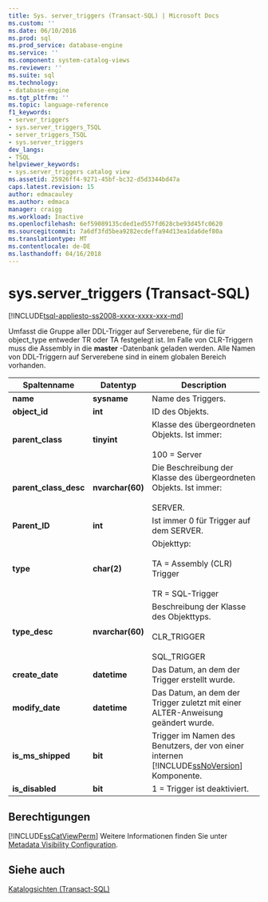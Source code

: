```yaml
---
title: Sys. server_triggers (Transact-SQL) | Microsoft Docs
ms.custom: ''
ms.date: 06/10/2016
ms.prod: sql
ms.prod_service: database-engine
ms.service: ''
ms.component: system-catalog-views
ms.reviewer: ''
ms.suite: sql
ms.technology:
- database-engine
ms.tgt_pltfrm: ''
ms.topic: language-reference
f1_keywords:
- server_triggers
- sys.server_triggers_TSQL
- server_triggers_TSQL
- sys.server_triggers
dev_langs:
- TSQL
helpviewer_keywords:
- sys.server_triggers catalog view
ms.assetid: 25926ff4-9271-45bf-bc32-d5d3344bd47a
caps.latest.revision: 15
author: edmacauley
ms.author: edmaca
manager: craigg
ms.workload: Inactive
ms.openlocfilehash: 6ef59089135cded1ed557fd628cbe93d45fc0620
ms.sourcegitcommit: 7a6df3fd5bea9282ecdeffa94d13ea1da6def80a
ms.translationtype: MT
ms.contentlocale: de-DE
ms.lasthandoff: 04/16/2018
---
```

# <a name="sysservertriggers-transact-sql"></a>sys.server_triggers (Transact-SQL)
[!INCLUDE[tsql-appliesto-ss2008-xxxx-xxxx-xxx-md](../../includes/tsql-appliesto-ss2008-xxxx-xxxx-xxx-md.md)]

  Umfasst die Gruppe aller DDL-Trigger auf Serverebene, für die für object_type entweder TR oder TA festgelegt ist. Im Falle von CLR-Triggern muss die Assembly in die **master** -Datenbank geladen werden. Alle Namen von DDL-Triggern auf Serverebene sind in einem globalen Bereich vorhanden.  
  
|Spaltenname|Datentyp|Description|  
|-----------------|---------------|-----------------|  
|**name**|**sysname**|Name des Triggers.|  
|**object_id**|**int**|ID des Objekts.|  
|**parent_class**|**tinyint**|Klasse des übergeordneten Objekts. Ist immer:<br /><br /> 100 = Server|  
|**parent_class_desc**|**nvarchar(60)**|Die Beschreibung der Klasse des übergeordneten Objekts. Ist immer:<br /><br /> SERVER.|  
|**Parent_ID**|**int**|Ist immer 0 für Trigger auf dem SERVER.|  
|**type**|**char(2)**|Objekttyp:<br /><br /> TA = Assembly (CLR) Trigger<br /><br /> TR = SQL-Trigger|  
|**type_desc**|**nvarchar(60)**|Beschreibung der Klasse des Objekttyps.<br /><br /> CLR_TRIGGER<br /><br /> SQL_TRIGGER|  
|**create_date**|**datetime**|Das Datum, an dem der Trigger erstellt wurde.|  
|**modify_date**|**datetime**|Das Datum, an dem der Trigger zuletzt mit einer ALTER-Anweisung geändert wurde.|  
|**is_ms_shipped**|**bit**|Trigger im Namen des Benutzers, der von einer internen [!INCLUDE[ssNoVersion](../../includes/ssnoversion-md.md)] Komponente.|  
|**is_disabled**|**bit**|1 = Trigger ist deaktiviert.|  
  
## <a name="permissions"></a>Berechtigungen  
 [!INCLUDE[ssCatViewPerm](../../includes/sscatviewperm-md.md)] Weitere Informationen finden Sie unter [Metadata Visibility Configuration](../../relational-databases/security/metadata-visibility-configuration.md).  
  
## <a name="see-also"></a>Siehe auch  
 [Katalogsichten &#40;Transact-SQL&#41;](../../relational-databases/system-catalog-views/catalog-views-transact-sql.md)  
  
  
